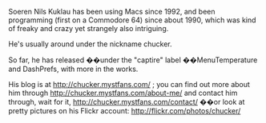 

Soeren Nils Kuklau has been using Macs since 1992, and been programming (first on a Commodore 64) since about 1990, which was kind of freaky and crazy yet strangely also intriguing.

He's usually around under the nickname chucker.

So far, he has released ��under the "captire" label ��MenuTemperature and DashPrefs, with more in the works.

His blog is at http://chucker.mystfans.com/ ; you can find out more about him through http://chucker.mystfans.com/about-me/ and contact him through, wait for it, http://chucker.mystfans.com/contact/ ��or look at pretty pictures on his Flickr account: http://flickr.com/photos/chucker/
